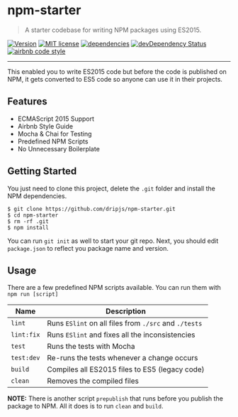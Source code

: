 # npm-starter

> A starter codebase for writing NPM packages using ES2015.

[![Version](https://img.shields.io/npm/v/npm-starter.svg)](https://www.npmjs.com/package/npm-starter)
[![MIT license](https://img.shields.io/badge/license-MIT-brightgreen.svg)](https://github.com/deiucanta/npm-starter/blob/master/LICENSE)
[![dependencies](https://david-dm.org/deiucanta/npm-starter.svg)](https://david-dm.org/deiucanta/npm-starter)
[![devDependency Status](https://david-dm.org/deiucanta/npm-starter/dev-status.svg)](https://david-dm.org/deiucanta/npm-starter#info=devDependencies)
[![airbnb code style](https://img.shields.io/badge/code%20style-airbnb-fd5c63.svg)](https://github.com/airbnb/javascript/)

---

This enabled you to write ES2015 code but before the code is published on NPM, it gets converted to ES5 code so anyone can use it in their projects.

## Features

- ECMAScript 2015 Support
- Airbnb Style Guide
- Mocha & Chai for Testing
- Predefined NPM Scripts
- No Unnecessary Boilerplate

## Getting Started

You just need to clone this project, delete the `.git` folder and install the NPM dependencies.

```shell
$ git clone https://github.com/dripjs/npm-starter.git
$ cd npm-starter
$ rm -rf .git
$ npm install
```

You can run `git init` as well to start your git repo. Next, you should edit `package.json` to reflect you package name and version.

## Usage

There are a few predefined NPM scripts available. You can run them with `npm run [script]`

| Name       | Description |
| ---------- | ----------------------------------------------------- |
| `lint`     | Runs `ESlint` on all files from `./src` and `./tests` |
| `lint:fix` | Runs `ESlint` and fixes all the inconsistencies       |
| `test`     | Runs the tests with Mocha                             |
| `test:dev` | Re-runs the tests whenever a change occurs            |
| `build`    | Compiles all ES2015 files to ES5 (legacy code)        |
| `clean`    | Removes the compiled files                            |

**NOTE:** There is another script `prepublish` that runs before you publish the package to NPM. All it does is to run `clean` and `build`.

